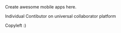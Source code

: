 <h>Create awesome mobile apps here.</h><br/>
<p>Individual Contibutor on universal collaborator platform </p>
<foot>Copyleft :)</foot>
